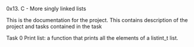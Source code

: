 0x13. C - More singly linked lists

This is the documentation for the project.
This contains description of the project and tasks contained in the task

Task 0 Print list: a function that prints all the elements of a listint_t list.
